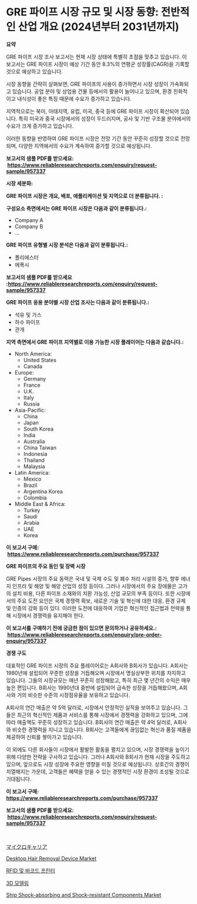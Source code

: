 <p><h1>GRE 파이프 시장 규모 및 시장 동향: 전반적인 산업 개요 (2024년부터 2031년까지)</h1></p><p><strong>요약</strong></p>
<p><p>GRE 파이프 시장 조사 보고서는 현재 시장 상태에 특별히 초점을 맞추고 있습니다. 이 보고서는 GRE 파이프 시장이 예상 기간 동안 8.3%의 연평균 성장률(CAGR)을 기록할 것으로 예상하고 있습니다.</p><p>시장 동향을 간략히 살펴보면, GRE 파이프의 사용이 증가하면서 시장 성장이 가속화되고 있습니다. 공업 분야 및 상업용 건물 등에서의 활용이 늘어나고 있으며, 환경 친화적이고 내식성이 좋은 특징 때문에 수요가 증가하고 있습니다.</p><p>지역적으로는 북미, 아태지역, 유럽, 미국, 중국 등에 GRE 파이프 시장이 확산되어 있습니다. 특히 미국과 중국 시장에서의 성장이 두드러지며, 공사 및 기반 구조물 분야에서의 수요가 크게 증가하고 있습니다.</p><p>이러한 동향을 반영하여 GRE 파이프 시장은 전망 기간 동안 꾸준히 성장할 것으로 전망되며, 다양한 지역에서의 수요가 계속하여 증가할 것으로 예상됩니다.</p></p>
<p><strong>보고서의 샘플 PDF를 받으세요: &nbsp;<a href="https://www.reliableresearchreports.com/enquiry/request-sample/957337">https://www.reliableresearchreports.com/enquiry/request-sample/957337</a></strong></p>
<p><strong>시장 세분화:</strong></p>
<p><strong> GRE 파이프 시장은 개요, 배포, 애플리케이션 및 지역으로 더 분류됩니다. :</strong></p>
<p><strong>구성요소 측면에서는 GRE 파이프 시장은 다음과 같이 분류됩니다.:</strong></p>
<p><ul><li>Company A</li><li>Company B</li><li>…</li></ul></p>
<p><strong> GRE 파이프 유형별 시장 분석은 다음과 같이 분류됩니다.:</strong></p>
<p><ul><li>폴리에스터</li><li>에폭시</li></ul></p>
<p><strong>보고서의 샘플 PDF를 받으세요 :<a href="https://www.reliableresearchreports.com/enquiry/request-sample/957337">https://www.reliableresearchreports.com/enquiry/request-sample/957337</a></strong></p>
<p><strong> GRE 파이프 응용 분야별 시장 산업 조사는 다음과 같이 분류됩니다.:</strong></p>
<p><ul><li>석유 및 가스</li><li>하수 파이프</li><li>관개</li></ul></p>
<p><strong>지역 측면에서 GRE 파이프 지역별로 이용 가능한 시장 플레이어는 다음과 같습니다.:</strong></p>
<p><ul>
    <li>
        North America:
        <ul>
            <li>United States</li>
            <li>Canada</li>
        </ul>
    </li>
    <li>
        Europe:
        <ul>
            <li>Germany</li>
            <li>France</li>
            <li>U.K.</li>
            <li>Italy</li>
            <li>Russia</li>
        </ul>
    </li>
    <li>
        Asia-Pacific:
        <ul>
            <li>China</li>
            <li>Japan</li>
            <li>South Korea</li>
            <li>India</li>
            <li>Australia</li>
            <li>China Taiwan</li>
            <li>Indonesia</li>
            <li>Thailand</li>
            <li>Malaysia</li>
        </ul>
    </li>
    <li>
        Latin America:
        <ul>
            <li>Mexico</li>
            <li>Brazil</li>
            <li>Argentina Korea</li>
            <li>Colombia</li>
        </ul>
    </li>
    <li>
        Middle East & Africa:
        <ul>
            <li>Turkey</li>
            <li>Saudi</li>
            <li>Arabia</li>
            <li>UAE</li>
            <li>Korea</li>
        </ul>
    </li>
    </ul></p>
<p><strong>이 보고서 구매: &nbsp;<a href="https://www.reliableresearchreports.com/purchase/957337">https://www.reliableresearchreports.com/purchase/957337</a></strong></p>
<p><strong>GRE 파이프의 주요 동인 및 장벽 시장</strong></p>
<p><p>GRE Pipes 시장의 주요 동력은 국내 및 국제 수도 및 폐수 처리 시설의 증가, 향후 에너지 인프라 및 해양 및 해양 산업의 성장 등이다. 그러나 시장에서의 주요 장애물은 고가의 설치 비용, 다른 파이프 소재와의 치환 가능성, 산업 규모의 부족 등이다. 또한 시장에서의 주요 도전 요인은 국제 경쟁력 확보, 새로운 기술 및 혁신에 대한 대응, 환경 규제 및 인증의 강화 등이 있다. 이러한 도전에 대응하여 기업은 혁신적인 접근법과 전략을 통해 시장에서 경쟁력을 유지해야 한다.</p></p>
<p><strong>이 보고서를 구매하기 전에 궁금한 점이 있으면 문의하거나 공유하세요.: &nbsp;<a href="https://www.reliableresearchreports.com/enquiry/pre-order-enquiry/957337">https://www.reliableresearchreports.com/enquiry/pre-order-enquiry/957337</a></strong></p>
<p><strong>경쟁 구도</strong></p>
<p><p>대표적인 GRE 파이프 시장의 주요 플레이어로는 A회사와 B회사가 있습니다. A회사는 1980년에 설립되어 꾸준한 성장을 거듭해오며 시장에서 명실상부한 위치를 차지하고 있습니다. 그들의 시장규모는 매년 꾸준히 성장해왔고, 특히 최근 몇 년간의 수익은 매우 높은 편입니다. B회사는 1990년대 중반에 설립되어 급속한 성장을 거듭해왔으며, A회사와 거의 비슷한 수준의 시장점유율을 보유하고 있습니다.</p><p>A회사의 연간 매출은 약 5억 달러로, 시장에서 안정적인 실적을 보여주고 있습니다. 그들은 최근의 혁신적인 제품과 서비스를 통해 시장에서 경쟁력을 강화하고 있으며, 그에 따라 매출액도 꾸준히 성장하고 있습니다. B회사의 연간 매출은 약 4억 달러로, A회사와 비슷한 경쟁력을 지니고 있습니다. B회사는 고객들에게 끊임없는 혁신과 품질 제품을 제공하여 신뢰를 쌓아가고 있습니다.</p><p>이 외에도 다른 회사들이 시장에서 활발한 활동을 펼치고 있으며, 시장 경쟁력을 높이기 위해 다양한 전략을 구사하고 있습니다. 그러나 A회사와 B회사가 현재 시장을 주도하고 있으며, 앞으로도 시장 성장에 주요한 영향을 미칠 것으로 예상됩니다. 상호간의 경쟁이 치열해지는 가운데, 고객들은 혜택을 얻을 수 있는 경쟁적인 시장 환경이 조성될 것으로 기대됩니다.</p></p>
<p><strong>이 보고서 구매: &nbsp; <a href="https://www.reliableresearchreports.com/purchase/957337">https://www.reliableresearchreports.com/purchase/957337</a></strong></p>
<p><strong>보고서의 샘플 PDF를 받으세요: &nbsp;<a href="https://www.reliableresearchreports.com/enquiry/request-sample/957337">https://www.reliableresearchreports.com/enquiry/request-sample/957337</a></strong><strong></strong></p>
<p>&nbsp;</p>
<p><p><a href="https://github.com/efcvopdgkdx128/Market-Research-Report-List-1/blob/main/6444004187035.md">マイクロキャリア</a></p><p><a href="https://view.publitas.com/reportprime-1/global-desktop-hair-removal-device-market-size-and-market-trends-insights-and-projections-from-2024-to-2031/">Desktop Hair Removal Device Market</a></p><p><a href="https://github.com/bunxhcci35271755/Market-Research-Report-List-1/blob/main/3879123187000.md">RFID 및 바코드 프린터</a></p><p><a href="https://medium.com/@tobykub4685/3d-%EB%AA%A8%EB%8D%B8%EB%A7%81-%EC%8B%9C%EC%9E%A5-%EC%9C%A0%ED%98%95-%EC%9D%91%EC%9A%A9-%EB%B0%8F-%EC%A7%80%EB%A6%AC%EC%97%90-%EB%8C%80%ED%95%9C-%ED%8F%AC%EA%B4%84%EC%A0%81-%ED%8F%89%EA%B0%80-8d6069c37cea">3D 모델링</a></p><p><a href="https://view.publitas.com/reportprime-1/ship-shock-absorbing-and-shock-resistant-components-market-research-report-provides-thorough-industry-overview-which-offers-an-in-depth-analysis-of-product-trends-and-new-market-divisions/">Ship Shock-absorbing and Shock-resistant Components Market</a></p></p>